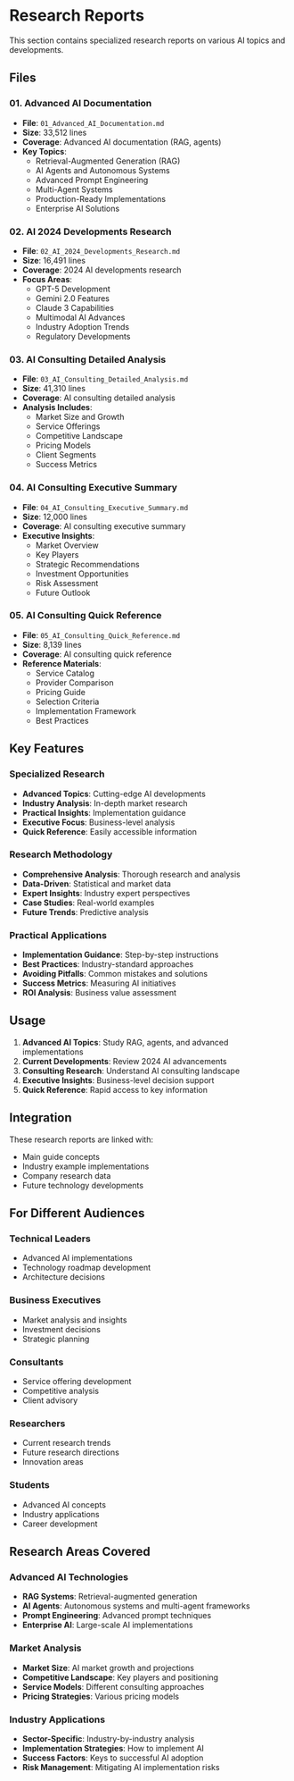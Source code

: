 # Research Reports

This section contains specialized research reports on various AI topics and developments.

## Files

### 01. Advanced AI Documentation
- **File**: `01_Advanced_AI_Documentation.md`
- **Size**: 33,512 lines
- **Coverage**: Advanced AI documentation (RAG, agents)
- **Key Topics**:
  - Retrieval-Augmented Generation (RAG)
  - AI Agents and Autonomous Systems
  - Advanced Prompt Engineering
  - Multi-Agent Systems
  - Production-Ready Implementations
  - Enterprise AI Solutions

### 02. AI 2024 Developments Research
- **File**: `02_AI_2024_Developments_Research.md`
- **Size**: 16,491 lines
- **Coverage**: 2024 AI developments research
- **Focus Areas**:
  - GPT-5 Development
  - Gemini 2.0 Features
  - Claude 3 Capabilities
  - Multimodal AI Advances
  - Industry Adoption Trends
  - Regulatory Developments

### 03. AI Consulting Detailed Analysis
- **File**: `03_AI_Consulting_Detailed_Analysis.md`
- **Size**: 41,310 lines
- **Coverage**: AI consulting detailed analysis
- **Analysis Includes**:
  - Market Size and Growth
  - Service Offerings
  - Competitive Landscape
  - Pricing Models
  - Client Segments
  - Success Metrics

### 04. AI Consulting Executive Summary
- **File**: `04_AI_Consulting_Executive_Summary.md`
- **Size**: 12,000 lines
- **Coverage**: AI consulting executive summary
- **Executive Insights**:
  - Market Overview
  - Key Players
  - Strategic Recommendations
  - Investment Opportunities
  - Risk Assessment
  - Future Outlook

### 05. AI Consulting Quick Reference
- **File**: `05_AI_Consulting_Quick_Reference.md`
- **Size**: 8,139 lines
- **Coverage**: AI consulting quick reference
- **Reference Materials**:
  - Service Catalog
  - Provider Comparison
  - Pricing Guide
  - Selection Criteria
  - Implementation Framework
  - Best Practices

## Key Features

### Specialized Research
- **Advanced Topics**: Cutting-edge AI developments
- **Industry Analysis**: In-depth market research
- **Practical Insights**: Implementation guidance
- **Executive Focus**: Business-level analysis
- **Quick Reference**: Easily accessible information

### Research Methodology
- **Comprehensive Analysis**: Thorough research and analysis
- **Data-Driven**: Statistical and market data
- **Expert Insights**: Industry expert perspectives
- **Case Studies**: Real-world examples
- **Future Trends**: Predictive analysis

### Practical Applications
- **Implementation Guidance**: Step-by-step instructions
- **Best Practices**: Industry-standard approaches
- **Avoiding Pitfalls**: Common mistakes and solutions
- **Success Metrics**: Measuring AI initiatives
- **ROI Analysis**: Business value assessment

## Usage

1. **Advanced AI Topics**: Study RAG, agents, and advanced implementations
2. **Current Developments**: Review 2024 AI advancements
3. **Consulting Research**: Understand AI consulting landscape
4. **Executive Insights**: Business-level decision support
5. **Quick Reference**: Rapid access to key information

## Integration

These research reports are linked with:
- Main guide concepts
- Industry example implementations
- Company research data
- Future technology developments

## For Different Audiences

### Technical Leaders
- Advanced AI implementations
- Technology roadmap development
- Architecture decisions

### Business Executives
- Market analysis and insights
- Investment decisions
- Strategic planning

### Consultants
- Service offering development
- Competitive analysis
- Client advisory

### Researchers
- Current research trends
- Future research directions
- Innovation areas

### Students
- Advanced AI concepts
- Industry applications
- Career development

## Research Areas Covered

### Advanced AI Technologies
- **RAG Systems**: Retrieval-augmented generation
- **AI Agents**: Autonomous systems and multi-agent frameworks
- **Prompt Engineering**: Advanced prompt techniques
- **Enterprise AI**: Large-scale AI implementations

### Market Analysis
- **Market Size**: AI market growth and projections
- **Competitive Landscape**: Key players and positioning
- **Service Models**: Different consulting approaches
- **Pricing Strategies**: Various pricing models

### Industry Applications
- **Sector-Specific**: Industry-by-industry analysis
- **Implementation Strategies**: How to implement AI
- **Success Factors**: Keys to successful AI adoption
- **Risk Management**: Mitigating AI implementation risks